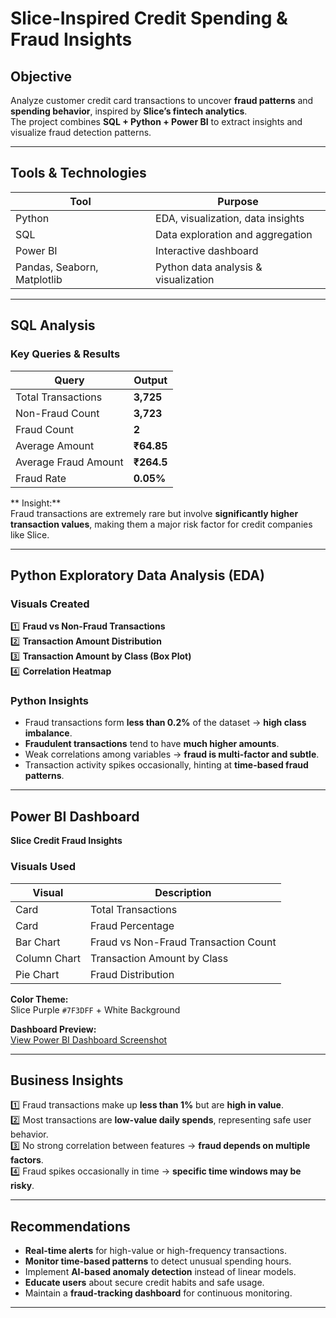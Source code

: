 #  Slice-Inspired Credit Spending & Fraud Insights

##  Objective
Analyze customer credit card transactions to uncover **fraud patterns** and **spending behavior**, inspired by **Slice’s fintech analytics**.  
The project combines **SQL + Python + Power BI** to extract insights and visualize fraud detection patterns.

---

##  Tools & Technologies
| Tool | Purpose |
|------|----------|
|  Python | EDA, visualization, data insights |
|  SQL | Data exploration and aggregation |
|  Power BI | Interactive dashboard |
|  Pandas, Seaborn, Matplotlib | Python data analysis & visualization |

---

##  SQL Analysis


###  Key Queries & Results
| Query | Output |
|-------|---------|
| Total Transactions | **3,725** |
| Non-Fraud Count | **3,723** |
| Fraud Count | **2** |
| Average Amount | **₹64.85** |
| Average Fraud Amount | **₹264.5** |
| Fraud Rate | **0.05%** |

** Insight:**  
Fraud transactions are extremely rare but involve **significantly higher transaction values**, making them a major risk factor for credit companies like Slice.

---

##  Python Exploratory Data Analysis (EDA)


###  Visuals Created
1️⃣ **Fraud vs Non-Fraud Transactions**  
2️⃣ **Transaction Amount Distribution**  
3️⃣ **Transaction Amount by Class (Box Plot)**  
4️⃣ **Correlation Heatmap**



###  Python Insights
- Fraud transactions form **less than 0.2%** of the dataset → **high class imbalance**.  
- **Fraudulent transactions** tend to have **much higher amounts**.  
- Weak correlations among variables → **fraud is multi-factor and subtle**.  
- Transaction activity spikes occasionally, hinting at **time-based fraud patterns**.

---

##  Power BI Dashboard


**Slice Credit Fraud Insights**

###  Visuals Used
| Visual | Description |
|---------|--------------|
| Card | Total Transactions |
| Card | Fraud Percentage |
| Bar Chart | Fraud vs Non-Fraud Transaction Count |
| Column Chart | Transaction Amount by Class |
| Pie Chart | Fraud Distribution |

 **Color Theme:**  
Slice Purple `#7F3DFF` + White Background  

**Dashboard Preview:**  
[View Power BI Dashboard Screenshot](https://drive.google.com/file/d/1714HyroxqanGupF38-2gdE_pV_XRHkzm/view?usp=sharing)

---

##  Business Insights
1️⃣ Fraud transactions make up **less than 1%** but are **high in value**.  
2️⃣ Most transactions are **low-value daily spends**, representing safe user behavior.  
3️⃣ No strong correlation between features → **fraud depends on multiple factors**.  
4️⃣ Fraud spikes occasionally in time → **specific time windows may be risky**.

---

##  Recommendations
-  **Real-time alerts** for high-value or high-frequency transactions.  
-  **Monitor time-based patterns** to detect unusual spending hours.  
-  Implement **AI-based anomaly detection** instead of linear models.  
-  **Educate users** about secure credit habits and safe usage.  
-  Maintain a **fraud-tracking dashboard** for continuous monitoring.

---

